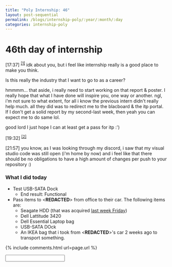 ```yaml
---
title: "Poly Internship: 46"
layout: post-sequential
permalink: /blogs/internship-poly/:year/:month/:day
categories: internship-poly
---
```

# 46th day of internship

<span class="timestamp">[17:37]</span> <sup><a href="#1">[1]</a></sup> idk about you, but i feel like internship really is a good place to make you think. 

Is this really the industry that I want to go to as a career?

hmmmm...  that aside, i really need to start working on that report & poster. I really hope that what I have done will inspire you, one way or another. ngl, i'm not sure to what extent, for all i know the previous intern didn't really help much. all they did was to redirect me to the blacboard & the itp portal. If I don't get a solid report by my second-last week, then yeah you can expect me to do same lol.

good lord I just hope I can at least get a pass for itp :')

<span class="timestamp">[19:32]</span> <sup><a href="#2">[2]</a></sup>

<span class="timestamp">[21:57]</span> you know, as I was looking through my discord, i saw that my visual studio code was still open (i'm home by now) and i feel like that there should be no obligations to have a high amount of changes per push to your repository :)

### What I did today
* Test USB-SATA Dock 
    * End result: Functional
* Pass items to <span class='disable-selection' ondblclick="this.innerHTML='Mr Alan'">&lt;<b>REDACTED</b>&gt;</span> from office to their car. The following items are:
    * Seagate HDD (that was acquired [last week Friday](https://arifhamed.com/blogs/internship-poly/2022/05/06))
    * Dell Lattitude 3420
    * Dell Essential Laptop bag
    * USB-SATA DOck
    * An IKEA bag that i took from <span class='disable-selection' ondblclick="this.innerHTML='Mr Alan'">&lt;<b>REDACTED</b>&gt;</span>'s car 2 weeks ago to transport something.

{% include comments.html url=page.url %}

<input id="password-input" type="password" class="text-secret" onkeyup="unlock()">

<span class="disable-selection" id="truth" style="display:none;"><sup id="1">[1]</sup> My mind is still in scatters, but it's alright. This time i'll take it easy<br><br>However, there is still something that bother's me in the back of my head. The Christian community, sure they can support me, but how can they help/relate to my struggles with autism? Like really, I can't just make them read about ASD, unless they're educators, which unironically, many of my friends are experienced in kindergarten. In fact, that's what i'm going to do. They're the closest thing I can really talk about my condition with. Them and that one person, but that one person is quite a busy person, so meh. <br><br>I really want to get to spend more time with them so that I can open up and really talk about who I really am. The true me. However, the opportunities aren't frequent. I can only think of a few too.<br><br>heheh. What if when i do talk to them, they end up deciding to study special education in the end? that'll be pretty cool imo.<br><br><sup id="2">[2]</sup> So i was reading something on a discord server, turns out my inner desire to be different, isn't just me just being weird, turns out i see everything as a social construct. Goddamn, everything is a social construct, ranging from food to relationships.</span>
